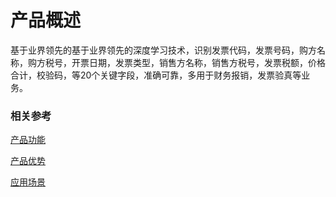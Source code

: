 #  产品概述

基于业界领先的基于业界领先的深度学习技术，识别发票代码，发票号码，购方名称，购方税号，开票日期，发票类型，销售方名称，销售方税号，发票税额，价格合计，校验码，等20个关键字段，准确可靠，多用于财务报销，发票验真等业务。

### 相关参考
[产品功能](Features.md)

[产品优势](Benefits.md)

[应用场景](Application-Scenarios.md)